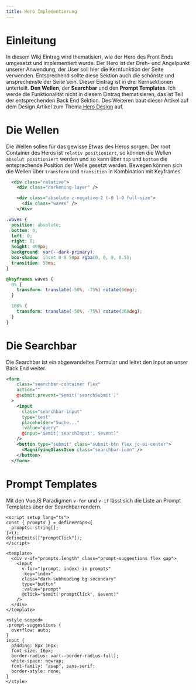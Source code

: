 ```yaml
---
title: Hero Implementierung
---
```


# Einleitung

In diesem Wiki Eintrag wird thematisiert, wie der Hero des Front Ends umgesetzt und implementiert wurde. Der Hero ist der Dreh- und Angelpunkt unserer Anwendung, der User soll hier die Kernfunktion der Seite verwenden. Entsprechend sollte diese Sektion auch die schönste und ansprechenste der Seite sein. Dieser Eintrag ist in drei Kernsektionen unterteilt. **Den Wellen**, der **Searchbar** und den **Prompt Templates**. Ich werde die Funktionalität nicht in diesem Eintrag thematisieren, das ist Teil der entsprechenden Back End Sektion. Des Weiteren baut dieser Artikel auf dem Design Artikel zum Thema[ Hero Design](https://gitlab.hsrw.eu/lv-webentwicklung/2024-25/mi/foxbase-semantische-suche/-/wikis/Figma/Hero-Design) auf.

# Die Wellen

Die Wellen sollen für das gewisse Etwas des Heros sorgen. Der root Container des Heros ist `relativ positioniert`, so können die Wellen `absolut positioniert` werden und so kann über `top` und `bottom` die entsprechende Position der Welle gesetzt werden. Bewegen können sich die Wellen über `transform` und `transition` in Kombination mit Keyframes.

```xml
  <div class="relative">
    <div class="darkening-layer" />

    <div class="absolute z-negative-2 t-0 l-0 full-size">
      <div class="waves" />
    </div>
```

```css
.waves {
  position: absolute;
  bottom: 0;
  left: 0;
  right: 0;
  height: 400px;
  background: var(--dark-primary);
  box-shadow: inset 0 0 50px rgba(0, 0, 0, 0.5);
  transition: 50ms;
}

@keyframes waves {
  0% {
    transform: translate(-50%, -75%) rotate(0deg);
  }

  100% {
    transform: translate(-50%, -75%) rotate(360deg);
  }
}
```

# Die Searchbar

Die Searchbar ist ein abgewandeltes Formular und leitet den Input an unser Back End weiter.

```xml
<form
    class="searchbar-container flex"
    action=""
    @submit.prevent="$emit('searchSubmit')"
  >
    <input
      class="searchbar-input"
      type="text"
      placeholder="Suche..."
      :value="query"
      @input="$emit('searchInput', $event)"
    />
    <button type="submit" class="submit-btn flex jc-ai-center">
      <MagnifyingGlassIcon class="searchbar-icon" />
    </button>
  </form>
```

# Prompt Templates

Mit den VueJS Paradigmen `v-for` und `v-if` lässt sich die Liste an Prompt Templates über der Searchbar rendern.

```vue
<script setup lang="ts">
const { prompts } = defineProps<{
  prompts: string[];
}>();
defineEmits(["promptClick"]);
</script>

<template>
  <div v-if="prompts.length" class="prompt-suggestions flex gap">
    <input
      v-for="(prompt, index) in prompts"
      :key="index"
      class="dark-subheading bg-secondary"
      type="button"
      :value="prompt"
      @click="$emit('promptClick', $event)"
    />
  </div>
</template>

<style scoped>
.prompt-suggestions {
  overflow: auto;
}
input {
  padding: 8px 16px;
  font-size: 16px;
  border-radius: var(--border-radius-full);
  white-space: nowrap;
  font-family: "asap", sans-serif;
  border-style: none;
}
</style>
```
